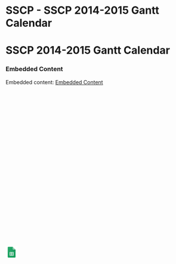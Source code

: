 # SSCP - SSCP 2014-2015 Gantt Calendar

# SSCP 2014-2015 Gantt Calendar

[](https://docs.google.com/spreadsheets/d/0Ar9fuDsYYqGGdGZRUm9KZk0xNTFmcXZxQmhDVkw1VFE/edit)

### Embedded Content

Embedded content: [Embedded Content]()

<iframe width="100%" height="400" src="" frameborder="0"></iframe>

![](../../../../assets/sheets_32dp.png)

